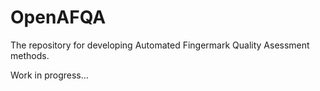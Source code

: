 # OpenAFQA

The repository for developing Automated Fingermark Quality Asessment methods. 

Work in progress...
